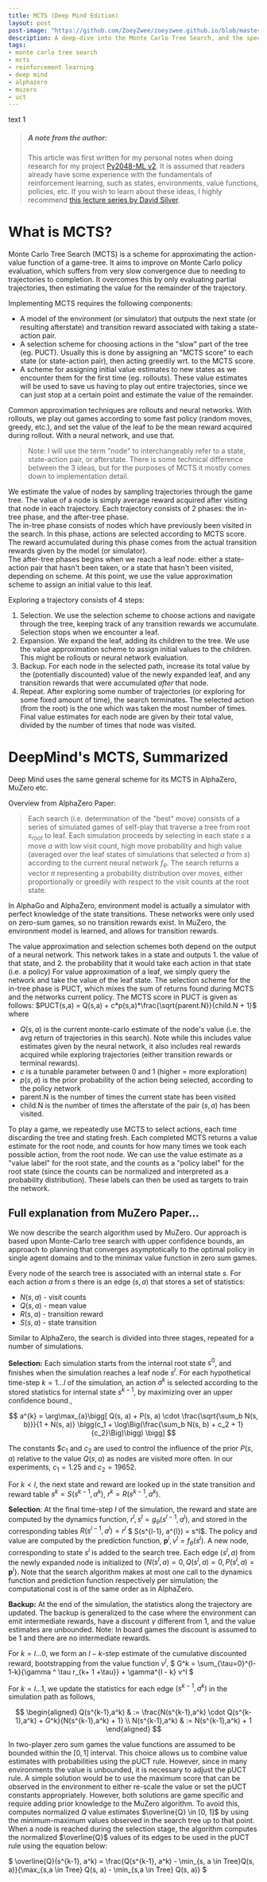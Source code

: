 ```yaml
---
title: MCTS (Deep Mind Edition)
layout: post
post-image: "https://github.com/ZoeyZwee/zoeyzwee.github.io/blob/master/assets/images/MCTS.png?raw=true"
description: A deep-dive into the Monte Carlo Tree Search, and the specific variants used by Deep Mind in AlphaGo, AlphaZero, MuZero, etc. 
tags:
- monte carlo tree search
- mcts
- reinforcement learning
- deep mind
- alphazero
- muzero
- uct
---
```


text 1
> ##### A note from the author:
> This article was first written for my personal notes when doing research for my project [Py2048-ML v2](https://github.com/ZoeyZwee/Py2048-ML-v2). It is assumed that readers already have some experience with the fundamentals of reinforcement learning, such as states, environments, value functions, policies, etc. If you wish to learn about these ideas, I highly recommend [this lecture series by David Silver](https://www.youtube.com/watch?v=2pWv7GOvuf0&list=PLqYmG7hTraZDM-OYHWgPebj2MfCFzFObQ).


# What is MCTS?
Monte Carlo Tree Search (MCTS) is a scheme for approximating the action-value function of a game-tree. It aims to improve on Monte Carlo policy evaluation, which suffers from very slow convergence due to needing to trajectories to completion. It overcomes this by only evaluating partial trajectories, then estimating the value for the remainder of the trajectory. 

Implementing MCTS requires the following components:
- A model of the environment (or simulator) that outputs the next state (or resulting afterstate) and transition reward associated with taking a state-action pair.
- A selection scheme for choosing actions in the "slow" part of the tree (eg. PUCT). Usually this is done by assigning an "MCTS score" to each state (or state-action pair), then acting greedily wrt. to the MCTS score.
- A scheme for assigning initial value estimates to new states as we encounter them for the first time (eg. rollouts). These value estimates will be used to save us having to play out entire trajectories, since we can just stop at a certain point and estimate the value of the remainder.

Common approximation techniques are rollouts and neural networks. With rollouts, we play out games according to some fast policy (random moves, greedy, etc.), and set the value of the leaf to be the mean reward acquired during rollout. With a neural network, and use that.

> Note: I will use the term "node" to interchangeably refer to a state, state-action pair, or afterstate. There is some technical difference between the 3 ideas, but for the purposes of MCTS it mostly comes down to implementation detail.

We estimate the value of nodes by sampling trajectories through the game tree. The value of a node is simply average reward acquired after visiting that node in each trajectory. Each trajectory consists of 2 phases: the in-tree phase, and the after-tree phase.  
The in-tree phase consists of nodes which have previously been visited in the search. In this phase, actions are selected according to MCTS score. The reward accumulated during this phase comes from the actual transition rewards given by the model (or simulator).  
The after-tree phases begins when we reach a leaf node: either a state-action pair that hasn't been taken, or a state that hasn't been visited, depending on scheme. At this point, we use the value approximation scheme to assign an initial value to this leaf. 

Exploring a trajectory consists of 4 steps:
1. Selection. We use the selection scheme to choose actions and navigate through the tree, keeping track of any transition rewards we accumulate. Selection stops when we encounter a leaf. 
2. Expansion. We expand the leaf, adding its children to the tree. We use the value approximation scheme to assign initial values to the children. This might be rollouts or neural network evaluation. 
3. Backup. For each node in the selected path, increase its total value by the (potentially discounted) value of the newly expanded leaf, and any transition rewards that were accumulated *after* that node.
4. Repeat.
After exploring some number of trajectories (or exploring for some fixed amount of time), the search terminates. The selected action (from the root) is the one which was taken the most number of times. Final value estimates for each node are given by their total value, divided by the number of times that node was visited.

# DeepMind's MCTS, Summarized
Deep Mind uses the same general scheme for its MCTS in AlphaZero, MuZero etc. 

Overview from AlphaZero Paper:
> Each search (i.e. determination of the "best" move) consists of a series of simulated games of self-play that traverse a tree from root $s_{root}$ to leaf. Each simulation proceeds by selecting in each state $s$ a move $a$ with low visit count, high move probability and high value (averaged over the leaf states of simulations that selected $a$ from $s$) according to the current neural network $f_θ$. The search returns a vector $\pi$ representing a probability distribution over moves, either proportionally or greedily with respect to the visit counts at the root state.

In AlphaGo and AlphaZero, environment model is actually a simulator with perfect knowledge of the state transitions. These networks were only used on zero-sum games, so no transition rewards exist.
In MuZero, the environment model is learned, and allows for transition rewards.

The value approximation and selection schemes both depend on the output of a neural network. This network takes in a state and outputs 1. the value of that state, and 2. the probability that it would take each action in that state (i.e. a policy)
For value approximation of a leaf, we simply query the network and take the value of the leaf state.
The selection scheme for the in-tree phase is PUCT, which mixes the sum of returns found during MCTS and the networks current policy. The MCTS score in PUCT is given as follows: $PUCT(s,a) = Q(s,a) + c*p(s,a)*\frac{\sqrt{parent.N}}{child.N + 1}$ where 
- $Q(s,a)$ is the current monte-carlo estimate of the node's value (i.e. the avg return of trajectories in this search). Note while this includes value estimates given by the neural network, it also includes real rewards acquired while exploring trajectories (either transition rewards or terminal rewards).
- $c$ is a tunable parameter between 0 and 1 (higher = more exploration)
- $p(s,a)$ is the prior probability of the action being selected, according to the policy network
- parent.N is the number of times the current state has been visited
- child.N is the number of times the afterstate of the pair $(s,a)$ has been visited.

To play a game, we repeatedly use MCTS to select actions, each time discarding the tree and stating fresh. Each completed MCTS returns a value estimate for the root node, and counts for how many times we took each possible action, from the root node. We can use the value estimate as a "value label" for the root state, and the counts as a "policy label" for the root state (since the counts can be normalized and interpreted as a probability distribution). These labels can then be used as targets to train the network.

## Full explanation from MuZero Paper...
We now describe the search algorithm used by MuZero. Our approach is based upon Monte-Carlo tree search with upper confidence bounds, an approach to planning that converges asymptotically to the optimal policy in single agent domains and to the minimax value function in zero sum games.

Every node of the search tree is associated with an internal state $s$.
For each action $a$ from $s$ there is an edge $(s,a)$ that stores a set of statistics:
- $N(s,a)$ - visit counts
- $Q(s,a)$ - mean value
- $R(s,a)$ - transition reward
- $S(s,a)$ - state transition

Similar to AlphaZero, the search is divided into three stages, repeated for a number of simulations.

**Selection:** Each simulation starts from the internal root state $s^0$, and finishes when the simulation reaches a leaf node $s^l$. For each hypothetical time-step $k = 1 ... l$ of the simulation, an action $a^k$ is selected according to the stored statistics for internal state $s^{k-1}$, by maximizing over an upper confidence bound.,

$$
a^{k} = \arg\max_{a}\bigg[
Q(s, a) + P(s, a) \cdot \frac{\sqrt{\sum_b N(s, b)}}{1 + N(s, a)} \bigg(c_1 + \log\Big(\frac{\sum_b N(s, b) + c_2 + 1}{c_2}\Big)\bigg) \bigg]
$$

The constants $$c_1$ and $c_2$ are used to control the influence of the prior $P(s, a)$ relative to the value $Q(s, a)$ as nodes are visited more often. In our experiments, $c_1 = 1.25$ and $c_2 = 19652$.

For $k<l$, the next state and reward are looked up in the state transition and reward table $s^{k} = S(s^{k-1}, a^{k})$, $r^{k} = R(s^{k-1}, a^{k})$.

**Selection**: At the final time-step $l$ of the simulation, the reward and state are computed by the dynamics function, $r^l, s^l = g_\theta(s^{l-1}, a^{l})$, and stored in the corresponding tables $R(s^{l-1}, a^{l}) = r^l$ $ S(s^{l-1}, a^{l}) = s^l$. The policy and value are computed by the prediction function, $\mathbf{p}^l, v^l = f_\theta(s^l)$. A new node, corresponding to state $s^l$ is added to the search tree. Each edge $(s^l, a)$ from the newly expanded node is initialized to $\{ N(s^l, a)=0, Q(s^l, a)=0, P(s^l, a)=\mathbf{p}^l \}$. Note that the search algorithm makes at most one call to the dynamics function and prediction function respectively per simulation; the computational cost is of the same order as in AlphaZero.

**Backup:** At the end of the simulation, the statistics along the trajectory are updated. The backup is generalized to the case where the environment can emit intermediate rewards, have a discount $\gamma$ different from $1$, and the value estimates are unbounded. Note: In board games the discount is assumed to be $1$ and there are no intermediate rewards.

For $k=l ... 0$, we form an $l-k$-step estimate of the cumulative discounted reward, bootstrapping from the value function $v^l$, $ G^k = \sum_{\tau=0}^{l-1-k}{\gamma ^ \tau r_{k+ 1 +\tau}} + \gamma^{l - k} v^l $

For $k= l ... 1$, we update the statistics for each edge $(s^{k-1}, a^{k})$ in the simulation path as follows,

$$
\begin{aligned}
Q(s^{k-1},a^k) & := \frac{N(s^{k-1},a^k) \cdot Q(s^{k-1},a^k) + G^k}{N(s^{k-1},a^k) + 1} \\
N(s^{k-1},a^k) & := N(s^{k-1},a^k) + 1
\end{aligned}
$$

In two-player zero sum games the value functions are assumed to be bounded within the $[0, 1]$ interval. This choice allows us to combine value estimates with probabilities using the pUCT rule. However, since in many environments the value is unbounded, it is necessary to adjust the pUCT rule. A simple solution would be to use the maximum score that can be observed in the environment to either re-scale the value or set the pUCT constants appropriately. However, both solutions are game specific and require adding prior knowledge to the MuZero algorithm. To avoid this, computes normalized $Q$ value estimates $\overline{Q} \in [0, 1]$ by using the minimum-maximum values observed in the search tree up to that point.
When a node is reached during the selection stage, the algorithm computes the normalized $\overline{Q}$ values of its edges to be used in the pUCT rule using the equation below:

$
\overline{Q}(s^{k-1}, a^k) = \frac{Q(s^{k-1}, a^k) - \min_{s, a \in Tree}Q(s, a)}{\max_{s,a \in Tree} Q(s, a) - \min_{s,a \in Tree} Q(s, a)}
$